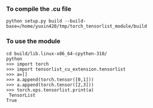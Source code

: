 ### To compile the .cu file

```
python setup.py build --build-base=/home/yuxin420/tmp/torch_tensorlist_module/build
```

### To use the module

```
cd build/lib.linux-x86_64-cpython-310/
python
>>> import torch
>>> import tensorlist_cu_extension.tensorlist
>>> a=[]
>>> a.append(torch.tensor([0,1]))
>>> a.append(torch.tensor([2,3]))
>>> torch.ops.tensorlist.print(a)
 TensorList
True
```